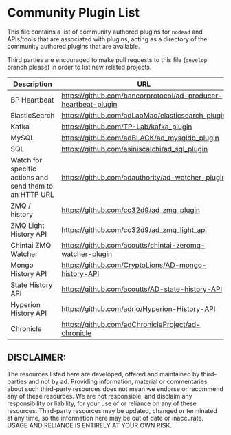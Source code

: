 # Community Plugin List

This file contains a list of community authored plugins for `nodead` and APIs/tools that are associated with plugins, acting as a directory of the community authored plugins that are available.

Third parties are encouraged to make pull requests to this file (`develop` branch please) in order to list new related projects.

| Description | URL |
| ----------- | --- |
| BP Heartbeat  | https://github.com/bancorprotocol/ad-producer-heartbeat-plugin |
| ElasticSearch | https://github.com/adLaoMao/elasticsearch_plugin |
| Kafka | https://github.com/TP-Lab/kafka_plugin |
| MySQL | https://github.com/adBLACK/ad_mysqldb_plugin |
| SQL | https://github.com/asiniscalchi/ad_sql_plugin |
| Watch for specific actions and send them to an HTTP URL | https://github.com/adauthority/ad-watcher-plugin |
| ZMQ / history | https://github.com/cc32d9/ad_zmq_plugin |
| ZMQ Light History API | https://github.com/cc32d9/ad_zmq_light_api |
| Chintai ZMQ Watcher | https://github.com/acoutts/chintai-zeromq-watcher-plugin |
| Mongo History API | https://github.com/CryptoLions/AD-mongo-history-API |
| State History API | https://github.com/acoutts/AD-state-history-API |
| Hyperion History API | https://github.com/adrio/Hyperion-History-API |
| Chronicle	| https://github.com/adChronicleProject/ad-chronicle |

## DISCLAIMER:

The resources listed here are developed, offered and maintained by third-parties and not by ad. Providing information, material or commentaries about such third-party resources does not mean we endorse or recommend any of these resources. We are not responsible, and disclaim any responsibility or liability, for your use of or reliance on any of these resources. Third-party resources may be updated, changed or terminated at any time, so the information here may be out of date or inaccurate.  USAGE AND RELIANCE IS ENTIRELY AT YOUR OWN RISK.
